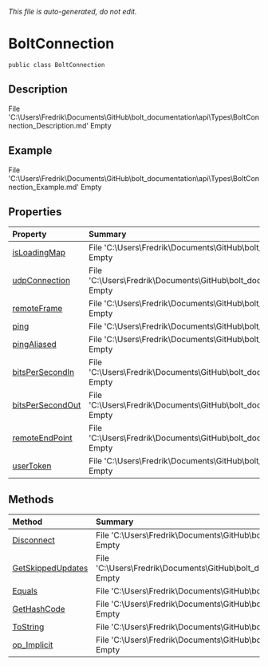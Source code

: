 *This file is auto-generated, do not edit.*

# BoltConnection
`public class BoltConnection`
## Description
File 'C:\Users\Fredrik\Documents\GitHub\bolt_documentation\api\Types\BoltConnection_Description.md' Empty
## Example
File 'C:\Users\Fredrik\Documents\GitHub\bolt_documentation\api\Types\BoltConnection_Example.md' Empty
## Properties
| Property | Summary |
|:-----|:--------|
|[isLoadingMap](BoltConnection/P/isLoadingMap.md)|File 'C:\Users\Fredrik\Documents\GitHub\bolt_documentation\api\Types\BoltConnection\P\isLoadingMap_Summary.md' Empty|
|[udpConnection](BoltConnection/P/udpConnection.md)|File 'C:\Users\Fredrik\Documents\GitHub\bolt_documentation\api\Types\BoltConnection\P\udpConnection_Summary.md' Empty|
|[remoteFrame](BoltConnection/P/remoteFrame.md)|File 'C:\Users\Fredrik\Documents\GitHub\bolt_documentation\api\Types\BoltConnection\P\remoteFrame_Summary.md' Empty|
|[ping](BoltConnection/P/ping.md)|File 'C:\Users\Fredrik\Documents\GitHub\bolt_documentation\api\Types\BoltConnection\P\ping_Summary.md' Empty|
|[pingAliased](BoltConnection/P/pingAliased.md)|File 'C:\Users\Fredrik\Documents\GitHub\bolt_documentation\api\Types\BoltConnection\P\pingAliased_Summary.md' Empty|
|[bitsPerSecondIn](BoltConnection/P/bitsPerSecondIn.md)|File 'C:\Users\Fredrik\Documents\GitHub\bolt_documentation\api\Types\BoltConnection\P\bitsPerSecondIn_Summary.md' Empty|
|[bitsPerSecondOut](BoltConnection/P/bitsPerSecondOut.md)|File 'C:\Users\Fredrik\Documents\GitHub\bolt_documentation\api\Types\BoltConnection\P\bitsPerSecondOut_Summary.md' Empty|
|[remoteEndPoint](BoltConnection/P/remoteEndPoint.md)|File 'C:\Users\Fredrik\Documents\GitHub\bolt_documentation\api\Types\BoltConnection\P\remoteEndPoint_Summary.md' Empty|
|[userToken](BoltConnection/P/userToken.md)|File 'C:\Users\Fredrik\Documents\GitHub\bolt_documentation\api\Types\BoltConnection\P\userToken_Summary.md' Empty|
## Methods
| Method | Summary |
|:-----|:--------|
|[Disconnect](BoltConnection/M/Disconnect.md)|File 'C:\Users\Fredrik\Documents\GitHub\bolt_documentation\api\Types\BoltConnection\M\Disconnect_Summary.md' Empty|
|[GetSkippedUpdates](BoltConnection/M/GetSkippedUpdates.md)|File 'C:\Users\Fredrik\Documents\GitHub\bolt_documentation\api\Types\BoltConnection\M\GetSkippedUpdates_Summary.md' Empty|
|[Equals](BoltConnection/M/Equals.md)|File 'C:\Users\Fredrik\Documents\GitHub\bolt_documentation\api\Types\BoltConnection\M\Equals_Summary.md' Empty|
|[GetHashCode](BoltConnection/M/GetHashCode.md)|File 'C:\Users\Fredrik\Documents\GitHub\bolt_documentation\api\Types\BoltConnection\M\GetHashCode_Summary.md' Empty|
|[ToString](BoltConnection/M/ToString.md)|File 'C:\Users\Fredrik\Documents\GitHub\bolt_documentation\api\Types\BoltConnection\M\ToString_Summary.md' Empty|
|[op_Implicit](BoltConnection/M/op_Implicit.md)|File 'C:\Users\Fredrik\Documents\GitHub\bolt_documentation\api\Types\BoltConnection\M\op_Implicit_Summary.md' Empty|
